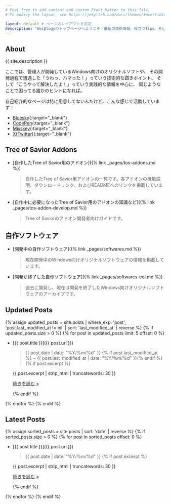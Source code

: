 ```yaml
---
# Feel free to add content and custom Front Matter to this file.
# To modify the layout, see https://jekyllrb.com/docs/themes/#overriding-theme-defaults

layout: default # ページのレイアウトを指定
description: "Weiβlogyのトップページへようこそ！最新の技術情報、役立つTips、そして管理人の日々のつぶやきなど、盛りだくさんでお届けします。気になる記事を見つけて、ゆっくり楽しんでいってくださいね！" # トップページ専用のmeta description
---
```


## About

{{ site.description }} <!-- サイト全体の概要 -->

ここでは、管理人が開発しているWindows向けのオリジナルソフトや、
その開発過程で遭遇した「うわっ、ハマった！」っていう技術的な躓きポイント、
そして「こうやって解決したよ！」っていう実践的な情報を中心に、
同じようなことで困ってる誰かのヒントになれば。

自己紹介的なページは特に用意してないんだけど、こんな感じで活動しています！

- [Bluesky](https://bsky.app/profile/weizlogy.com){:target="_blank"}
- [CodePen](https://codepen.io/weizlogy/full/LgjJYb){:target="_blank"}
- [Misskey](https://misskey.io/@twilightalpaca){:target="_blank"}
- [X(Twitter)](https://x.com/twilightalpaca){:target="_blank"}

## Tree of Savior Addons

- [自作したTree of Savior用のアドオン]({% link _pages/tos-addons.md %})
  > 自作したTree of Savior用アドオンの一覧です。各アドオンの機能説明、ダウンロードリンク、およびREADMEへのリンクを掲載しています。
- [自作中に必要になったTree of Savior用のアドオンの知識など]({% link _pages/tos-addon-develop.md %})
  > Tree of Saviorのアドオン開発者向けガイドです。

## 自作ソフトウェア

- [開発中の自作ソフトウェア]({% link _pages/softwares.md %})
  > 現在開発中のWindows向けオリジナルソフトウェアの情報を掲載しています。
- [開発が終了した自作ソフトウェア]({% link _pages/softwares-eol.md %})
  > 過去に開発し、現在は開発を終了したWindows向けオリジナルソフトウェアのアーカイブです。

## Updated Posts
{% assign updated_posts = site.posts | where_exp: 'post', 'post.last_modified_at != nil' | sort: 'last_modified_at' | reverse %} <!-- 更新日時でソート -->
{% if updated_posts.size > 0 %}
  {% for post in updated_posts limit: 5 offset: 0 %}
  - [{{ post.title }}]({{ post.url }})
    > {{ post.date | date: "%Y/%m/%d" }} {% if post.last_modified_at %} ~ {{ post.last_modified_at | date: "%Y/%m/%d" }}{% endif %}
    {% if post.excerpt %}
      <div class="post-excerpt">
        {{ post.excerpt | strip_html | truncatewords: 30 }}
      </div> <!-- HTMLタグを除去し、30単語に丸める -->
      <p><a href="{{ post.url }}" class="read-more">続きを読む &raquo;</a></p>
    {% endif %}
  {% endfor %}
{% endif %}

## Latest Posts

{% assign sorted_posts = site.posts | sort: 'date' | reverse %}
{% if sorted_posts.size > 0 %}
  {% for post in sorted_posts offset: 0 %}
  - [{{ post.title }}]({{ post.url }})
    > {{ post.date | date: "%Y/%m/%d" }}
    {% if post.excerpt %}
    <div class="post-excerpt">
      {{ post.excerpt | strip_html | truncatewords: 30 }}
    </div> <!-- こちらも30単語に統一 -->
    <p><a href="{{ post.url }}" class="read-more">続きを読む &raquo;</a></p>
    {% endif %}
  {% endfor %}
{% endif %}